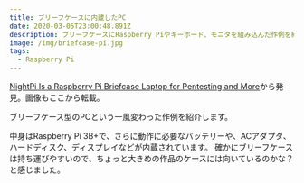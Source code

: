 ```yaml
---
title: ブリーフケースに内蔵したPC
date: 2020-03-05T23:00:48.891Z
description: ブリーフケースにRaspberry Piやキーボード、モニタを組み込んだ作例を紹介します。
image: /img/briefcase-pi.jpg
tags:
  - Raspberry Pi
---
```

[NightPi Is a Raspberry Pi Briefcase Laptop for Pentesting and More](https://blog.hackster.io/nightpi-is-a-raspberry-pi-briefcase-laptop-for-pentesting-and-more-b4ed47908b1c)から発見。画像もここから転載。

ブリーフケース型のPCという一風変わった作例を紹介します。

中身はRaspberry Pi 3B+で、さらに動作に必要なバッテリーや、ACアダプタ、ハードディスク、ディスプレイなどが内蔵されています。
確かにブリーフケースは持ち運びやすいので、ちょっと大きめの作品のケースには向いているのかな？と感じました。
